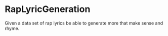 # RapLyricGeneration
Given a data set of rap lyrics be able to generate more that make sense and rhyme.
